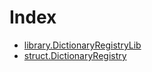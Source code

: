 # Index

<!-- START_INDEX -->
- [library.DictionaryRegistryLib](./library.DictionaryRegistryLib.md)
- [struct.DictionaryRegistry](./struct.DictionaryRegistry.md)
<!-- END_INDEX -->
